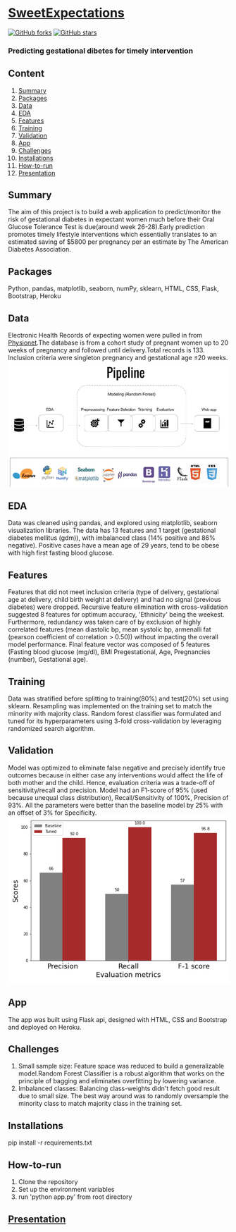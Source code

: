 
# [SweetExpectations](https://sweet-expectations.herokuapp.com/) 
[![GitHub forks](https://img.shields.io/github/forks/Harmeet2504/Insight_Health?style=for-the-badge)](https://github.com/Harmeet2504/Insight_Health/network)
[![GitHub stars](https://img.shields.io/github/stars/Harmeet2504/Insight_Health)](https://github.com/Harmeet2504/Insight_Health/network)


### Predicting gestational dibetes for timely intervention 

## Content
1. [Summary](#Summary)
1. [Packages](#Packages)
1. [Data](#Data)
1. [EDA](#EDA)
1. [Features](#Features)
1. [Training](#Training)
1. [Validation](#Validation)
1. [App](#App)
1. [Challenges](#Challenges)
1. [Installations](#Installations)
1. [How-to-run](#How-to-run)
1. [Presentation](#Presentation)

## Summary
The aim of this project is to build a web application to predict/monitor the risk of gestational diabetes in expectant women much before their Oral Glucose Tolerance Test is due(around week 26-28).Early prediction promotes timely lifestyle interventions which essentially translates to an estimated saving of $5800 per pregnancy per an estimate by The American Diabetes Association.

## Packages
Python, pandas, matplotlib, seaborn, numPy, sklearn, HTML, CSS, Flask, Bootstrap, Heroku

## Data
Electronic Health Records of expecting women were pulled in from [Physionet](https://www.physionet.org/content/maternal-visceral-adipose/1.0.0/).The database is from a cohort study of pregnant women up to 20 weeks of pregnancy and followed until delivery.Total records is 133. Inclusion criteria were singleton pregnancy and gestational age ≤20 weeks.
        ![Pipeline](https://github.com/Harmeet2504/Insight_Health/blob/master/reports/figures/pipeline.jpg)
## EDA
Data was cleaned using pandas, and explored using matplotlib, seaborn visualization libraries. The data has 13 features and 1 target (gestational diabetes mellitus (gdm)), with imbalanced class (14% positive and 86% negative). Positive cases have a mean age of 29 years, tend to be obese with high first fasting blood glucose. 

## Features
Features that did not meet inclusion criteria (type of delivery, gestational age at delivery, child birth weight at delivery) and had no signal (previous diabetes) were dropped.  Recursive feature elimination with cross-validation suggested 8 features for optimum accuracy, 'Ethnicity' being the weekest. Furthermore, redundancy was taken care of by exclusion of highly correlated features (mean diastolic bp, mean systolic bp, armenalli fat (pearson coefficient of correlation > 0.50)) without impacting the overall model performance. Final feature vector was composed of 5 features (Fasting blood glucose (mg/dl), BMI Pregestational, Age, Pregnancies (number), Gestational age).

## Training
Data was stratified before splitting to training(80%) and test(20%) set using sklearn. Resampling was implemented on the training set to match the minority with majority class. Random forest classifier was formulated and tuned for its hyperparameters using 3-fold cross-validation by leveraging randomized search algorithm.

## Validation
Model was optimized to eliminate false negative and precisely identify true outcomes because in either case any interventions would affect the life of both mother and the child. Hence, evaluation criteria was a trade-off of sensitivity/recall and precision. Model had an F1-score of 95% (used because unequal class distribution), Recall/Sensitivity of 100%, Precision of 93%. All the parameters were better than the baseline model by 25% with an offset of 3% for Specificity.
                                 ![Validation](https://github.com/Harmeet2504/Insight_Health/blob/master/reports/figures/evaluation_comparison.png)

## App
The app was built using Flask api, designed with HTML, CSS and Bootstrap and deployed on Heroku. 

## Challenges
1. Small sample size: Feature space was reduced to build a generalizable model.Random Forest Classifier is a robust algorithm that works on the principle of bagging and eliminates overfitting by lowering variance.
2. Imbalanced classes: Balancing class-weights didn't fetch good result due to small size. The best way around was to randomly oversample the minority class to match majority class in the training set.

## Installations
pip install -r requirements.txt

## How-to-run 
1. Clone the repository 
2. Set up the environment variables
3. run 'python app.py' from root directory

## [Presentation](https://docs.google.com/presentation/d/1tOQLsVaOKyczOl9bWyY8tBFNd4tDgh6xUF0ByhJN0Rg/edit?usp=sharing)
